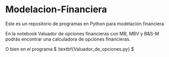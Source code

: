 # Modelacion-Financiera
Este es un repositorio de programas en Python para modelación financiera

En la notebook Valuador de opciones financieras con MB, MBV y B&S-M podrás encontrar una calculadora de opciones financieras.

O bien en el programa $ \textbf{Valuador_de_opciones.py} $
